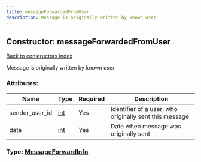 ```yaml
---
title: messageForwardedFromUser
description: Message is originally written by known user
---
```

## Constructor: messageForwardedFromUser  
[Back to constructors index](index.md)



Message is originally written by known user

### Attributes:

| Name     |    Type       | Required | Description |
|----------|---------------|----------|-------------|
|sender\_user\_id|[int](../types/int.md) | Yes|Identifier of a user, who originally sent this message|
|date|[int](../types/int.md) | Yes|Date when message was originally sent|



### Type: [MessageForwardInfo](../types/MessageForwardInfo.md)


